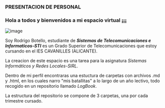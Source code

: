 ### PRESENTACION DE PERSONAL
### Hola a todos y bienvenidos a mi espacio virtual ¡¡¡
![image](https://user-images.githubusercontent.com/105435693/169619189-8bdbc7c4-e3b8-477a-9ecb-5847f3e72fd2.png)

Soy Rodrigo Botello, estudiante de ___Sistemas de Telecomunicaciones e Informaticos-STI___ es un Grado Superior de Telecomunicaciones que estoy cursando en el IES CAVANILLES (ALICANTE).

La creacion de este espacio es una tarea para la asignatura _Sistemas Informáticos y Redes Locales-SIRL_. 

Dentro de mi perfil encontraras una estuctura de carpetas con archivos .md y .html, en los cuales narro "mis batallitas" a lo largo de un año lectivo, todo recogido en un repositorio llamado _LogBook_. 

La estructura del repositorio se compone de 3 carpetas, una por cada trimestre cursado.
<!--
**aandr33w/aandr33w** is a ✨ _special_ ✨ repository because its `README.md` (this file) appears on your GitHub profile.

Here are some ideas to get you started:

- 🔭 I’m currently working on ...
- 🌱 I’m currently learning ...
- 👯 I’m looking to collaborate on ...
- 🤔 I’m looking for help with ...
- 💬 Ask me about ...
- 📫 How to reach me: ...
- 😄 Pronouns: ...
- ⚡ Fun fact: ...
-->
